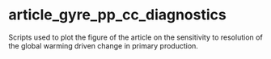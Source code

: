 # article_gyre_pp_cc_diagnostics
Scripts used to plot the figure of the article on the sensitivity to resolution of the global warming driven change in primary production.
